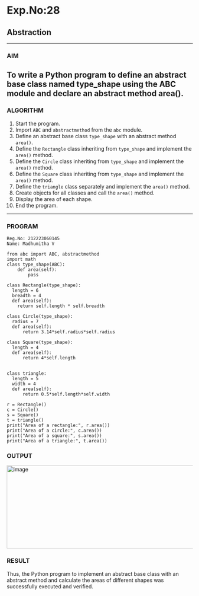# Exp.No:28  
## Abstraction

---

### AIM 

To write a Python program to define an abstract base class named type_shape using the ABC module and declare an abstract method area().
---

### ALGORITHM

1. Start the program.
2. Import `ABC` and `abstractmethod` from the `abc` module.
3. Define an abstract base class `type_shape` with an abstract method `area()`.
4. Define the `Rectangle` class inheriting from `type_shape` and implement the `area()` method.
5. Define the `Circle` class inheriting from `type_shape` and implement the `area()` method.
6. Define the `Square` class inheriting from `type_shape` and implement the `area()` method.
7. Define the `triangle` class separately and implement the `area()` method.
8. Create objects for all classes and call the `area()` method.
9. Display the area of each shape.
10. End the program.


---

### PROGRAM

```
Reg.No: 212223060145
Name: Madhumitha V

from abc import ABC, abstractmethod
import math
class type_shape(ABC): 
    def area(self):
        pass

class Rectangle(type_shape):
  length = 6
  breadth = 4
  def area(self):
    return self.length * self.breadth

class Circle(type_shape):
  radius = 7
  def area(self):
      return 3.14*self.radius*self.radius

class Square(type_shape):
  length = 4
  def area(self):
      return 4*self.length
  

class triangle:
  length = 5
  width = 4
  def area(self):
      return 0.5*self.length*self.width
      
r = Rectangle() 
c = Circle() 
s = Square() 
t = triangle() 
print("Area of a rectangle:", r.area())
print("Area of a circle:", c.area()) 
print("Area of a square:", s.area()) 
print("Area of a triangle:", t.area()) 

```

### OUTPUT
<img width="644" height="224" alt="image" src="https://github.com/user-attachments/assets/eaa574b7-a846-4e7d-8162-82641da5b39a" />

### RESULT
Thus, the Python program to implement an abstract base class with an abstract method and calculate the areas of different shapes was successfully executed and verified.

